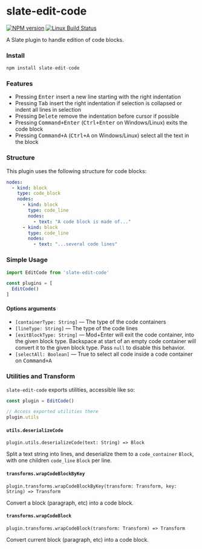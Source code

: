 # slate-edit-code

[![NPM version](https://badge.fury.io/js/slate-edit-code.svg)](http://badge.fury.io/js/slate-edit-code)
[![Linux Build Status](https://travis-ci.org/GitbookIO/slate-edit-code.png?branch=master)](https://travis-ci.org/GitbookIO/slate-edit-code)

A Slate plugin to handle edition of code blocks.

### Install

```js
npm install slate-edit-code
```

### Features

- Pressing <kbd>Enter</kbd> insert a new line starting with the right indentation
- Pressing <kbd>Tab</kbd> insert the right indentation if selection is collapsed or indent all lines in selection
- Pressing <kbd>Delete</kbd> remove the indentation before cursor if possible
- Pressing <kbd>Command+Enter</kbd> (<kbd>Ctrl+Enter</kbd> on Windows/Linux) exits the code block
- Pressing <kbd>Command+A</kbd> (<kbd>Ctrl+A</kbd> on Windows/Linux) select all the text in the block

### Structure

This plugin uses the following structure for code blocks:

``` yaml
nodes:
  - kind: block
    type: code_block
    nodes:
      - kind: block
        type: code_line
        nodes:
          - text: "A code block is made of..."
      - kind: block
        type: code_line
        nodes:
          - text: "...several code lines"

```

### Simple Usage

```js
import EditCode from 'slate-edit-code'

const plugins = [
  EditCode()
]
```

#### Options arguments

- ``[containerType: String]`` — The type of the code containers
- ``[lineType: String]`` — The type of the code lines
- ``[exitBlockType: String]`` — Mod+Enter will exit the code container, into the given block type. Backspace at start of an empty code container will convert it to the given block type. Pass `null` to disable this behavior.
- ``[selectAll: Boolean]`` — True to select all code inside a code container on <kbd>Command+A</kbd>


### Utilities and Transform

`slate-edit-code` exports utilities, accessible like so:

``` js
const plugin = EditCode()

// Access exported utilities there
plugin.utils
```

#### `utils.deserializeCode`

`plugin.utils.deserializeCode(text: String) => Block`

Split a text string into lines, and deserialize them to a `code_container` `Block`, with one children `code_line` `Block` per line.

#### `transforms.wrapCodeBlockByKey`

`plugin.transforms.wrapCodeBlockByKey(transform: Transform, key: String) => Transform`

Convert a block (paragraph, etc) into a code block.


#### `transforms.wrapCodeBlock`

`plugin.transforms.wrapCodeBlock(transform: Transform) => Transform`

Convert current block (paragraph, etc) into a code block.

